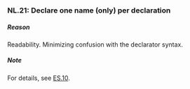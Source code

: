 ### <a name="Rl-dcl"></a>NL.21: Declare one name (only) per declaration

##### Reason

Readability.
Minimizing confusion with the declarator syntax.

##### Note

For details, see [ES.10](I-10-Expressions%20and%20Statements-ES.010.md#Res-name-one).


